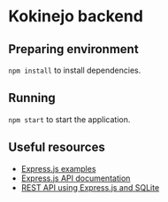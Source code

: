 # Kokinejo backend

## Preparing environment

`npm install` to install dependencies.

## Running

`npm start` to start the application.

## Useful resources

- [Express.js examples](https://expressjs.com/en/starter/examples.html)
- [Express.js API documentation](https://expressjs.com/en/4x/api.html)
- [REST API using Express.js and SQLite](https://developerhowto.com/2018/12/29/build-a-rest-api-with-node-js-and-express-js/)
